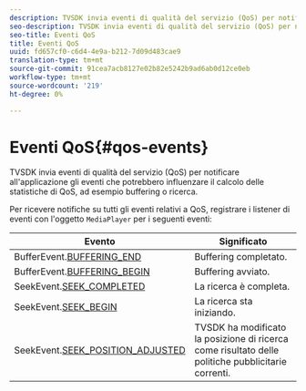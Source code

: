 ```yaml
---
description: TVSDK invia eventi di qualità del servizio (QoS) per notificare all'applicazione gli eventi che potrebbero influenzare il calcolo delle statistiche di QoS, ad esempio buffering o ricerca.
seo-description: TVSDK invia eventi di qualità del servizio (QoS) per notificare all'applicazione gli eventi che potrebbero influenzare il calcolo delle statistiche di QoS, ad esempio buffering o ricerca.
seo-title: Eventi QoS
title: Eventi QoS
uuid: fd657cf0-c6d4-4e9a-b212-7d09d483cae9
translation-type: tm+mt
source-git-commit: 91cea7acb8127e02b82e5242b9ad6ab0d12ce0eb
workflow-type: tm+mt
source-wordcount: '219'
ht-degree: 0%

---
```



# Eventi QoS{#qos-events}

TVSDK invia eventi di qualità del servizio (QoS) per notificare all&#39;applicazione gli eventi che potrebbero influenzare il calcolo delle statistiche di QoS, ad esempio buffering o ricerca.

Per ricevere notifiche su tutti gli eventi relativi a QoS, registrare i listener di eventi con l&#39;oggetto `MediaPlayer` per i seguenti eventi:

| Evento | Significato |
|---|---|
| BufferEvent.[BUFFERING_END](https://help.adobe.com/en_US/primetime/api/psdk/asdoc-dhls_1.4/com/adobe/mediacore/events/BufferEvent.html#BUFFERING_END) | Buffering completato. |
| BufferEvent.[BUFFERING_BEGIN](https://help.adobe.com/en_US/primetime/api/psdk/asdoc-dhls_1.4/com/adobe/mediacore/events/BufferEvent.html#BUFFERING_BEGIN) | Buffering avviato. |
| SeekEvent.[SEEK_COMPLETED](https://help.adobe.com/en_US/primetime/api/psdk/asdoc-dhls_1.4/com/adobe/mediacore/events/SeekEvent.html#SEEK_END) | La ricerca è completa. |
| SeekEvent.[SEEK_BEGIN](https://help.adobe.com/en_US/primetime/api/psdk/asdoc-dhls_1.4/com/adobe/mediacore/events/SeekEvent.html#SEEK_BEGIN) | La ricerca sta iniziando. |
| SeekEvent.[SEEK_POSITION_ADJUSTED](https://help.adobe.com/en_US/primetime/api/psdk/asdoc-dhls_1.4/com/adobe/mediacore/events/SeekEvent.html#SEEK_POSITION_ADJUSTED) | TVSDK ha modificato la posizione di ricerca come risultato delle politiche pubblicitarie correnti. |

